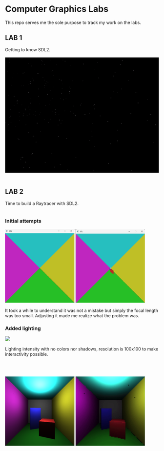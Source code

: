 # Computer Graphics Labs
This repo serves me the sole purpose to track my work on the labs.

## LAB 1
Getting to know SDL2.
<br/><br/>
![](./res/starfield.gif)
<br/><br/>
## LAB 2
Time to build a Raytracer with SDL2.
<br/><br/>
<h3>Initial attempts</h3>
<p align="left">
      <img src="./res/lab2Error_but_it_was_focal_length_lol.png" width="45%" >
      <img src="./res/lab2_understood_error.png" width="45%">
</p>
It took a while to understand it was not a mistake but simply the focal length was too small. Adjusting it made me realize what the problem was.
<h3>Added lighting</h3>
<p align="left">
      <img src="./res/gif_illumination.gif" width="45%" >
</p>
Lighting intensity with no colors nor shadows, resolution is 100x100 to make interactivity possible.
<br/><br/><br/><br/>
<p align="left">
      <img src="./res/illination_no_shadows.png" width="45%">
      <img src="./res/git_illumination_and_colors.gif" width="45%">
</p>




